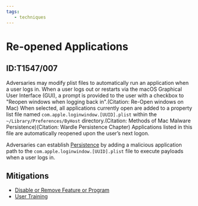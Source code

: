 ```yaml
---
tags:
   - techniques
---
```

# Re-opened Applications
## ID:T1547/007
Adversaries may modify plist files to automatically run an application when a user logs in. When a user logs out or restarts via the macOS Graphical User Interface (GUI), a prompt is provided to the user with a checkbox to "Reopen windows when logging back in".(Citation: Re-Open windows on Mac) When selected, all applications currently open are added to a property list file named <code>com.apple.loginwindow.[UUID].plist</code> within the <code>~/Library/Preferences/ByHost</code> directory.(Citation: Methods of Mac Malware Persistence)(Citation: Wardle Persistence Chapter) Applications listed in this file are automatically reopened upon the user’s next logon.

Adversaries can establish [Persistence](tactics/TA0003) by adding a malicious application path to the <code>com.apple.loginwindow.[UUID].plist</code> file to execute payloads when a user logs in.
## Mitigations
* [Disable or Remove Feature or Program](mitigations/M1042)
* [User Training](mitigations/M1017)
